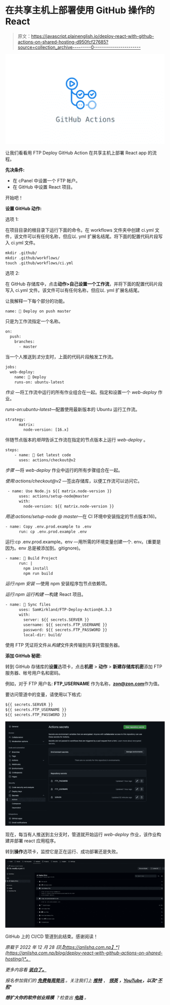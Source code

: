 # 在共享主机上部署使用 GitHub 操作的 React

> 原文：<https://javascript.plainenglish.io/deploy-react-with-github-actions-on-shared-hosting-d950fcf27685?source=collection_archive---------0----------------------->

![](img/7b4ebd8f7cf322fec775fb9a5a6e3fac.png)

让我们看看用 FTP Deploy GitHub Action 在共享主机上部署 React app 的流程。

**先决条件:**

*   在 cPanel 中设置一个 FTP 帐户。
*   在 GitHub 中设置 React 项目。

开始吧！

**设置 GitHub 动作:**

选项 1:

在项目目录的根目录下运行下面的命令。在 workflows 文件夹中创建 ci.yml 文件，该文件可以有任何名称，但应以. yml 扩展名结尾。将下面的配置代码片段写入 ci.yml 文件。

```
mkdir .github/ 
mkdir .github/workflows/ 
touch .github/workflows/ci.yml
```

选项 2:

在 GitHub 存储库中，点击**动作>自己设置一个工作流**，并将下面的配置代码片段写入 ci.yml 文件。该文件可以有任何名称，但应以. yml 扩展名结尾。

让我解释一下每个部分的功能。

```
name: 🚀 Deploy on push master
```

只是为工作流指定一个名称。

```
on: 
  push:
    branches:    
      - master
```

当一个人推送到*主*分支时，上面的代码片段触发工作流。

```
jobs:
  web-deploy:
    name: 🎉 Deploy
    runs-on: ubuntu-latest
```

*作业* —将工作流中运行的所有作业组合在一起。指定和设置一个 *web-deploy* 作业。

*runs-on:ubuntu-latest*—配置使用最新版本的 Ubuntu 运行工作流。

```
strategy:
      matrix:
        node-version: [16.x]
```

伴随节点版本的*矩阵*告诉工作流在指定的节点版本上运行 *web-deploy* 。

```
steps:
    - name: 🚚 Get latest code
      uses: actions/checkout@v2
```

*步骤* —将 *web-deploy* 作业中运行的所有步骤组合在一起。

*使用:actions/checkout@v2* —签出存储库，以便工作流可以访问它。

```
 - name: Use Node.js ${{ matrix.node-version }}
      uses: actions/setup-node@master
      with:
        node-version: ${{ matrix.node-version }}
```

*用途:actions/setup-node @ master*—在 CI 环境中安装指定的节点版本(16)。

```
- name: Copy .env.prod.example to .env
      run: cp .env.prod.example .env
```

运行:cp .env.prod.example。env —用所需的环境变量创建一个. env。(重要是因为。env 总是被添加到。gitignore)。

```
- name: 🔨 Build Project 
      run: |
        npm install
        npm run build
```

*运行:npm 安装* —使用 npm 安装程序包节点依赖项。

*运行:npm 运行构建* —构建 React 项目。

```
- name: 📂 Sync files
      uses: SamKirkland/FTP-Deploy-Action@4.3.3
      with:
        server: ${{ secrets.SERVER }}
        username: ${{ secrets.FTP_USERNAME }}
        password: ${{ secrets.FTP_PASSWORD }}
        local-dir: build/
```

使用 FTP 凭证将文件从*构建*文件夹传输到共享托管服务器。

**添加 GitHub 秘密:**

转到 GitHub 存储库的**设置**选项卡，点击**机密** > **动作** > **新建存储库机密**添加 FTP 服务器、帐号用户名和密码。

例如，对于 FTP 用户名: **FTP_USERNAME** 作为名称，**zon@zon.com**作为值。

要访问管道中的变量，请使用以下格式:

```
${{ secrets.SERVER }} 
${{ secrets.FTP_USERNAME }} 
${{ secrets.FTP_PASSWORD }}
```

![](img/272d443f5247d889f3f1a83e828f9b4f.png)

现在，每当有人推送到主分支时，管道就开始运行 *web-deploy* 作业，该作业构建并部署 react 应用程序。

转到**操作**选项卡，监控它是正在运行、成功部署还是失败。

![](img/92623a7b884161cd2bc18d2e279167d5.png)

GitHub 上的 CI/CD 管道到此结束。感谢阅读！

*原载于 2022 年 12 月 28 日*[*【https://anlisha.com.np】*](https://anlisha.com.np/blog/deploy-react-with-github-actions-on-shared-hosting/)*。*

*更多内容看* [***说白了。***](https://plainenglish.io/)

*报名参加我们的* [***免费每周简讯***](http://newsletter.plainenglish.io/) *。关注我们上* [***推特***](https://twitter.com/inPlainEngHQ) ， [***领英***](https://www.linkedin.com/company/inplainenglish/) ***，***[***YouTube***](https://www.youtube.com/channel/UCtipWUghju290NWcn8jhyAw)***，以及****[***不和***](https://discord.gg/GtDtUAvyhW)*

***想扩大你的软件创业规模*** *？检查出* [***电路***](https://circuit.ooo/?utm=publication-post-cta) *。*